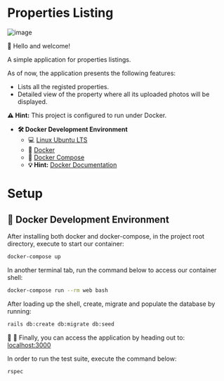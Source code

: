 # Properties Listing

![image](https://user-images.githubusercontent.com/15835917/208355396-3cee3081-45e3-40bb-bb8c-055151736086.png)


👋 Hello and welcome!

A simple application for properties listings.

As of now, the application presents the following features:

- Lists all the registed properties.
- Detailed view of the property where all its uploaded photos will be displayed.

**:warning: Hint:** This project is configured to run under Docker.

- **🛠 Docker Development Environment**
    - :computer: [Linux Ubuntu LTS](https://ubuntu.com/download/desktop)
    - 🐳 [Docker](https://docs.docker.com/engine/installation/)
    - 🐳 [Docker Compose](https://docs.docker.com/compose/)
    - **💡 Hint:** [Docker Documentation](https://docs.docker.com/)

# Setup

## 🐳 Docker Development Environment

After installing both docker and docker-compose, in the project root directory, execute to start our container:

```sh
docker-compose up
```

In another terminal tab, run the command below to access our container shell:

```sh
docker-compose run --rm web bash
```

After loading up the shell, create, migrate and populate the database by running: 

```sh
rails db:create db:migrate db:seed
```

🚀 :clap: Finally, you can access the application by heading out to: [localhost:3000](localhost:3000)

In order to run the test suite, execute the command below:

```sh
rspec
```

